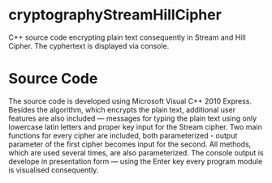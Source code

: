 # cryptographyStreamHillCipher

C++ source code encrypting plain text consequently in Stream and Hill Cipher. The cyphertext is displayed via console.

# Source Code

The source code is developed using Microsoft Visual C++ 2010 Express. Besides the algorithm, which encrypts the plain text, additional user features are also included — messages for typing the plain text using only lowercase latin letters and proper key input for the Stream cipher. Two main functions for every cipher are included, both parameterized - output parameter of the first cipher becomes input for the second. All methods, which are used several times, are also parameterized. The console output is develope in presentation form — using the Enter key every program module is visualised consequently.
